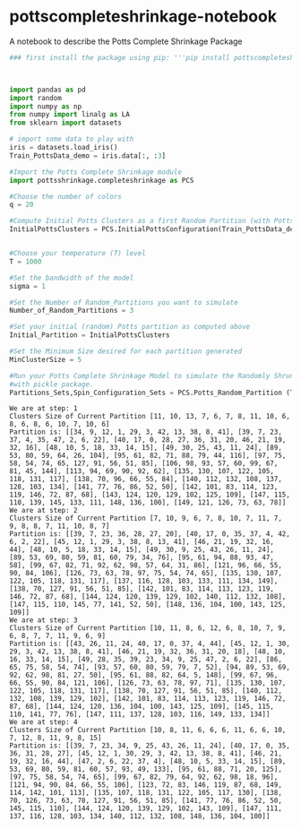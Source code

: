 # pottscompleteshrinkage-notebook
A notebook to describe the Potts Complete Shrinkage Package


```python
### first install the package using pip: '''pip install pottscompleteshrinkage'''
```


```python


import pandas as pd
import random
import numpy as np
from numpy import linalg as LA
from sklearn import datasets

# import some data to play with
iris = datasets.load_iris()
Train_PottsData_demo = iris.data[:, :3]

```


```python
#Import the Potts Complete Shrinkage module
import pottsshrinkage.completeshrinkage as PCS
```


```python
#Choose the number of colors
q = 20
```


```python
#Compute Initial Potts Clusters as a first Random Partition (with Potts Model)
InitialPottsClusters = PCS.InitialPottsConfiguration(Train_PottsData_demo, q, Kernel="Mercel")
```


```python

#Choose your temperature (T) level
T = 1000

#Set the bandwidth of the model
sigma = 1

#Set the Number of Random_Partitions you want to simulate
Number_of_Random_Partitions = 3

#Set your initial (random) Potts partition as computed above
Initial_Partition = InitialPottsClusters

#Set the Minimum Size desired for each partition generated
MinClusterSize = 5

#Run your Potts Complete Shrinkage Model to simulate the Randomly Shrunk Potts Partitions. Partitions_Sets is a dictionary that can be saved 
#with pickle package.
Partitions_Sets,Spin_Configuration_Sets = PCS.Potts_Random_Partition (Train_PottsData_demo, T, sigma, Number_of_Random_Partitions, MinClusterSize, Initial_Partition,  Kernel="Mercel")
```

    We are at step: 1
    Clusters Size of Current Partition [11, 10, 13, 7, 6, 7, 8, 11, 10, 6, 8, 6, 8, 6, 10, 7, 10, 6]
    Partition is: [[34, 9, 12, 1, 29, 3, 42, 13, 38, 8, 41], [39, 7, 23, 37, 4, 35, 47, 2, 6, 22], [40, 17, 0, 28, 27, 36, 31, 20, 46, 21, 19, 32, 16], [48, 10, 5, 18, 33, 14, 15], [49, 30, 25, 43, 11, 24], [89, 53, 80, 59, 64, 26, 104], [95, 61, 82, 71, 88, 79, 44, 116], [97, 75, 58, 54, 74, 65, 127, 91, 56, 51, 85], [106, 98, 93, 57, 60, 99, 67, 81, 45, 144], [113, 94, 69, 90, 92, 62], [135, 130, 107, 122, 105, 118, 131, 117], [138, 70, 96, 66, 55, 84], [140, 112, 132, 108, 137, 128, 103, 134], [141, 77, 76, 86, 52, 50], [142, 101, 83, 114, 123, 119, 146, 72, 87, 68], [143, 124, 120, 129, 102, 125, 109], [147, 115, 110, 139, 145, 133, 111, 148, 136, 100], [149, 121, 126, 73, 63, 78]]
    We are at step: 2
    Clusters Size of Current Partition [7, 10, 9, 6, 7, 8, 10, 7, 11, 7, 9, 8, 8, 7, 11, 10, 8, 7]
    Partition is: [[39, 7, 23, 36, 28, 27, 20], [40, 17, 0, 35, 37, 4, 42, 6, 2, 22], [45, 12, 1, 29, 3, 38, 8, 13, 41], [46, 21, 19, 32, 16, 44], [48, 10, 5, 18, 33, 14, 15], [49, 30, 9, 25, 43, 26, 11, 24], [89, 53, 69, 80, 59, 81, 60, 79, 34, 76], [95, 61, 94, 88, 93, 47, 58], [99, 67, 82, 71, 92, 62, 98, 57, 64, 31, 86], [121, 96, 66, 55, 90, 84, 106], [126, 73, 63, 78, 97, 75, 54, 74, 65], [135, 130, 107, 122, 105, 118, 131, 117], [137, 116, 128, 103, 133, 111, 134, 149], [138, 70, 127, 91, 56, 51, 85], [142, 101, 83, 114, 113, 123, 119, 146, 72, 87, 68], [144, 124, 120, 139, 129, 102, 140, 112, 132, 108], [147, 115, 110, 145, 77, 141, 52, 50], [148, 136, 104, 100, 143, 125, 109]]
    We are at step: 3
    Clusters Size of Current Partition [10, 11, 8, 6, 12, 6, 8, 10, 7, 9, 6, 8, 7, 7, 11, 9, 6, 9]
    Partition is: [[43, 26, 11, 24, 40, 17, 0, 37, 4, 44], [45, 12, 1, 30, 29, 3, 42, 13, 38, 8, 41], [46, 21, 19, 32, 36, 31, 20, 18], [48, 10, 16, 33, 14, 15], [49, 28, 35, 39, 23, 34, 9, 25, 47, 2, 6, 22], [86, 65, 75, 58, 54, 74], [93, 57, 60, 80, 59, 79, 7, 52], [94, 89, 53, 69, 92, 62, 98, 81, 27, 50], [95, 61, 88, 82, 64, 5, 148], [99, 67, 96, 66, 55, 90, 84, 121, 106], [126, 73, 63, 78, 97, 71], [135, 130, 107, 122, 105, 118, 131, 117], [138, 70, 127, 91, 56, 51, 85], [140, 112, 132, 108, 139, 129, 102], [142, 101, 83, 114, 113, 123, 119, 146, 72, 87, 68], [144, 124, 120, 136, 104, 100, 143, 125, 109], [145, 115, 110, 141, 77, 76], [147, 111, 137, 128, 103, 116, 149, 133, 134]]
    We are at step: 4
    Clusters Size of Current Partition [10, 8, 11, 6, 6, 6, 11, 6, 6, 10, 7, 12, 8, 11, 9, 8, 15]
    Partition is: [[39, 7, 23, 34, 9, 25, 43, 26, 11, 24], [40, 17, 0, 35, 36, 31, 28, 27], [45, 12, 1, 30, 29, 3, 42, 13, 38, 8, 41], [46, 21, 19, 32, 16, 44], [47, 2, 6, 22, 37, 4], [48, 10, 5, 33, 14, 15], [89, 53, 69, 80, 59, 81, 60, 57, 93, 49, 133], [95, 61, 88, 71, 20, 125], [97, 75, 58, 54, 74, 65], [99, 67, 82, 79, 64, 92, 62, 98, 18, 96], [121, 94, 90, 84, 66, 55, 106], [123, 72, 83, 146, 119, 87, 68, 149, 114, 142, 101, 113], [135, 107, 118, 131, 122, 105, 117, 130], [138, 70, 126, 73, 63, 78, 127, 91, 56, 51, 85], [141, 77, 76, 86, 52, 50, 145, 115, 110], [144, 124, 120, 139, 129, 102, 143, 109], [147, 111, 137, 116, 128, 103, 134, 140, 112, 132, 108, 148, 136, 104, 100]]
    


```python

```
